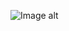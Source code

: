 ![Image alt](https://github.com/{maximusbro}/{Infinizel-REACT-}/raw/{master}/{public}/fullsize.png)
